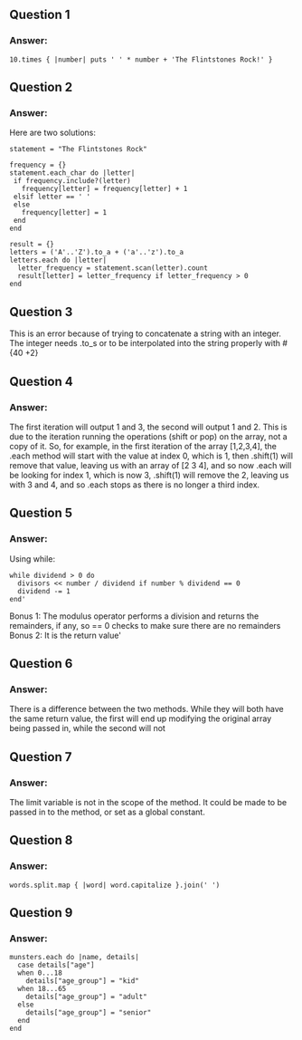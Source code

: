## Question 1
### Answer:
`10.times { |number| puts ' ' * number + 'The Flintstones Rock!' }`

## Question 2
### Answer:
Here are two solutions:  

`statement = "The Flintstones Rock"`

```
frequency = {}
statement.each_char do |letter|             
 if frequency.include?(letter)         
   frequency[letter] = frequency[letter] + 1
 elsif letter == ' '
 else
   frequency[letter] = 1
 end
end
```

```
result = {}
letters = ('A'..'Z').to_a + ('a'..'z').to_a
letters.each do |letter|
  letter_frequency = statement.scan(letter).count
  result[letter] = letter_frequency if letter_frequency > 0
end
```

## Question 3
This is an error because of trying to concatenate a string with an integer.  The integer needs .to_s or to be interpolated into the string properly with #{40 +2}

## Question 4
### Answer:
The first iteration will output 1 and 3, the second will output 1 and 2.  This is due to the iteration running the operations (shift or pop) on the array, not a copy of it.  So, for example, in the first iteration of the array [1,2,3,4], the .each method will start with the value at index 0, which is 1, then .shift(1) will remove that value, leaving us with an array of [2 3 4], and so now .each will be looking for index 1, which is now 3, .shift(1) will remove the 2, leaving us with 3 and 4, and so .each stops as there is no longer a third index.

## Question 5
### Answer:
Using while:

```
while dividend > 0 do
  divisors << number / dividend if number % dividend == 0
  dividend -= 1
end'
```

Bonus 1: The modulus operator performs a division and returns the remainders, if any, so == 0 checks to make sure there are no remainders  
Bonus 2: It is the return value'

## Question 6
### Answer:
There is a difference between the two methods.  While they will both have the same return value, the first will end up modifying the original array being passed in, while the second will not

## Question 7
### Answer:
The limit variable is not in the scope of the method.  It could be made to be passed in to the method, or set as a global constant.

## Question 8
### Answer:
`words.split.map { |word| word.capitalize }.join(' ')`

## Question 9
### Answer:
```
munsters.each do |name, details|
  case details["age"]
  when 0...18
    details["age_group"] = "kid"
  when 18...65
    details["age_group"] = "adult"
  else
    details["age_group"] = "senior"
  end
end
```
